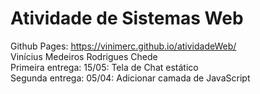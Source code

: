 # Atividade de Sistemas Web <br />
Github Pages: https://vinimerc.github.io/atividadeWeb/ <br />
Vinícius Medeiros Rodrigues Chede <br />
Primeira entrega: 15/05: Tela de Chat estático <br />
Segunda entrega: 05/04: Adicionar camada de JavaScript
